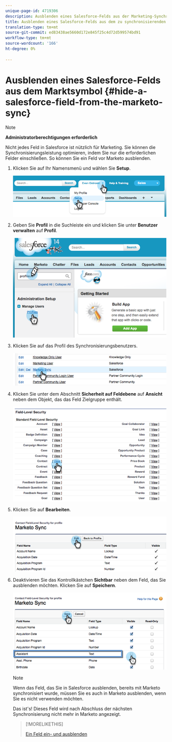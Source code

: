 ```yaml
---
unique-page-id: 4719306
description: Ausblenden eines Salesforce-Felds aus der Marketing-Synchronisierung - Marketing-Dokumente - Produktdokumentation
title: Ausblenden eines Salesforce-Felds aus dem zu synchronisierenden Markt
translation-type: tm+mt
source-git-commit: ed83438ae5660d172e845f25c4d72d599574bd91
workflow-type: tm+mt
source-wordcount: '166'
ht-degree: 0%

---
```



# Ausblenden eines Salesforce-Felds aus dem Marktsymbol {#hide-a-salesforce-field-from-the-marketo-sync}

>[!NOTE]
>
>**Administratorberechtigungen erforderlich**

Nicht jedes Feld in Salesforce ist nützlich für Marketing. Sie können die Synchronisierungsleistung optimieren, indem Sie nur die erforderlichen Felder einschließen. So können Sie ein Feld vor Marketo ausblenden.

1. Klicken Sie auf Ihr Namensmenü und wählen Sie **Setup**.

   ![](assets/image2015-6-30-15-3a11-3a23.png)

1. Geben Sie **Profil** in die Suchleiste ein und klicken Sie unter **Benutzer verwalten** auf **Profil**.

   ![](assets/image2015-6-30-15-3a12-3a46.png)

1. Klicken Sie auf das Profil des Synchronisierungsbenutzers.

   ![](assets/image2015-6-30-15-3a17-3a38.png)

1. Klicken Sie unter dem Abschnitt **Sicherheit auf Feldebene** auf **Ansicht** neben dem Objekt, das das Feld Zielgruppe enthält.

   ![](assets/image2015-6-30-15-3a24-3a32.png)

1. Klicken Sie auf **Bearbeiten**.

   ![](assets/image2015-6-30-15-3a25-3a42.png)

1. Deaktivieren Sie das Kontrollkästchen **Sichtbar** neben dem Feld, das Sie ausblenden möchten. Klicken Sie auf **Speichern**.

   ![](assets/image2015-6-30-15-3a27-3a16.png)

   >[!NOTE]
   >
   >Wenn das Feld, das Sie in Salesforce ausblenden, bereits mit Marketo synchronisiert wurde, müssen Sie es auch in Marketo ausblenden, wenn Sie es nicht verwenden möchten.

   Das ist&#39;s! Dieses Feld wird nach Abschluss der nächsten Synchronisierung nicht mehr in Marketo angezeigt.

   >[!MORELIKETHIS]
   >
   >[Ein Feld ein- und ausblenden](/help/marketo/product-docs/administration/field-management/hide-and-unhide-a-field.md)
